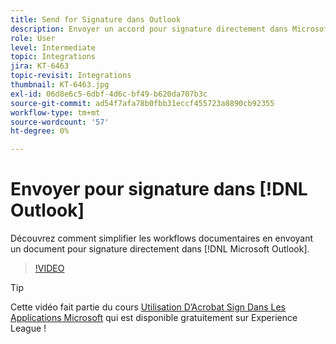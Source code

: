 ```yaml
---
title: Send for Signature dans Outlook
description: Envoyer un accord pour signature directement dans Microsoft Outlook
role: User
level: Intermediate
topic: Integrations
jira: KT-6463
topic-revisit: Integrations
thumbnail: KT-6463.jpg
exl-id: 06d8e6c5-6dbf-4d6c-bf49-b620da707b3c
source-git-commit: ad54f7afa78b0fbb31eccf455723a8890cb92355
workflow-type: tm+mt
source-wordcount: '57'
ht-degree: 0%

---
```


# Envoyer pour signature dans [!DNL Outlook]

Découvrez comment simplifier les workflows documentaires en envoyant un document pour signature directement dans [!DNL Microsoft Outlook].

>[!VIDEO](https://video.tv.adobe.com/v/37839?quality=12&learn=on&hidetitle=true)

>[!TIP]
>
>Cette vidéo fait partie du cours [Utilisation D’Acrobat Sign Dans Les Applications Microsoft](https://experienceleague.adobe.com/?recommended=Sign-U-1-2020.2) qui est disponible gratuitement sur Experience League !
